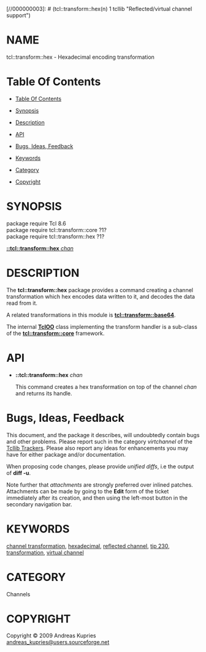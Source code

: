 
[//000000001]: # (tcl::transform::hex - Reflected/virtual channel support)
[//000000002]: # (Generated from file 'hex.man' by tcllib/doctools with format 'markdown')
[//000000003]: # (tcl::transform::hex(n) 1 tcllib "Reflected/virtual channel support")

# NAME

tcl::transform::hex - Hexadecimal encoding transformation

# <a name='toc'></a>Table Of Contents

  -  [Table Of Contents](#toc)

  -  [Synopsis](#synopsis)

  -  [Description](#section1)

  -  [API](#section2)

  -  [Bugs, Ideas, Feedback](#section3)

  -  [Keywords](#keywords)

  -  [Category](#category)

  -  [Copyright](#copyright)

# <a name='synopsis'></a>SYNOPSIS

package require Tcl 8.6  
package require tcl::transform::core ?1?  
package require tcl::transform::hex ?1?  

[__::tcl::transform::hex__ *chan*](#1)  

# <a name='description'></a>DESCRIPTION

The __tcl::transform::hex__ package provides a command creating a channel
transformation which hex encodes data written to it, and decodes the data read
from it.

A related transformations in this module is
__[tcl::transform::base64](vt_base64.md)__.

The internal __[TclOO](../../../../index.md#tcloo)__ class implementing the
transform handler is a sub-class of the
__[tcl::transform::core](../virtchannel_core/transformcore.md)__ framework.

# <a name='section2'></a>API

  - <a name='1'></a>__::tcl::transform::hex__ *chan*

    This command creates a hex transformation on top of the channel *chan* and
    returns its handle.

# <a name='section3'></a>Bugs, Ideas, Feedback

This document, and the package it describes, will undoubtedly contain bugs and
other problems. Please report such in the category *virtchannel* of the [Tcllib
Trackers](http://core.tcl.tk/tcllib/reportlist). Please also report any ideas
for enhancements you may have for either package and/or documentation.

When proposing code changes, please provide *unified diffs*, i.e the output of
__diff -u__.

Note further that *attachments* are strongly preferred over inlined patches.
Attachments can be made by going to the __Edit__ form of the ticket immediately
after its creation, and then using the left-most button in the secondary
navigation bar.

# <a name='keywords'></a>KEYWORDS

[channel transformation](../../../../index.md#channel_transformation),
[hexadecimal](../../../../index.md#hexadecimal), [reflected
channel](../../../../index.md#reflected_channel), [tip
230](../../../../index.md#tip_230),
[transformation](../../../../index.md#transformation), [virtual
channel](../../../../index.md#virtual_channel)

# <a name='category'></a>CATEGORY

Channels

# <a name='copyright'></a>COPYRIGHT

Copyright &copy; 2009 Andreas Kupries <andreas_kupries@users.sourceforge.net>
